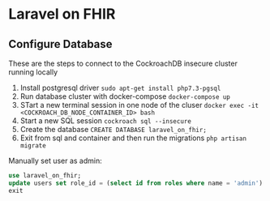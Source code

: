 Laravel on FHIR
================

## Configure Database

These are the steps to connect to the CockroachDB insecure cluster running locally

1. Install postgresql driver `sudo apt-get install php7.3-pgsql`
2. Run database cluster with docker-compose `docker-compose up`
3. STart a new terminal session in one node of the cluser `docker exec -it <COCKROACH_DB_NODE_CONTAINER_ID> bash`
4. Start a new SQL session `cockroach sql --insecure`
5. Create the database `CREATE DATABASE laravel_on_fhir;`
6. Exit from sql and container and then run the migrations `php artisan migrate`

Manually set user as admin:
```sql
use laravel_on_fhir;
update users set role_id = (select id from roles where name = 'admin') where email = 'email@example.com';
exit
```